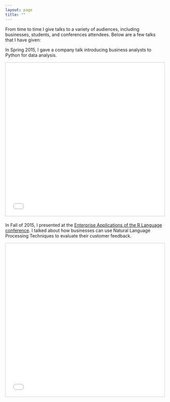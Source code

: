 ```yaml
---
layout: page
title: ""
---
```


From time to time I give talks to a variety of audiences, including businesses, students, and conferences attendees. Below are a few talks that I have given:

In Spring 2015, I gave a company talk introducing business analysts to Python for data analysis.

<iframe src="//www.slideshare.net/slideshow/embed_code/key/xID0FoyMF8FKA7" width="595" height="485" frameborder="0" marginwidth="0" marginheight="0" scrolling="no" style="border:1px solid #CCC; border-width:1px; margin-bottom:5px; max-width: 100%;" allowfullscreen> </iframe>


<br>

In Fall of 2015, I presented at the [Enterprise Applications of the R Language conference](https://earlconf.com/). I talked about how businesses can use Natural Language Processing Techniques to evaluate their customer feedback.

<iframe src="//www.slideshare.net/slideshow/embed_code/key/uQSBkqlczbdaGB" width="595" height="485" frameborder="0" marginwidth="0" marginheight="0" scrolling="no" style="border:1px solid #CCC; border-width:1px; margin-bottom:5px; max-width: 100%;" allowfullscreen> </iframe>

